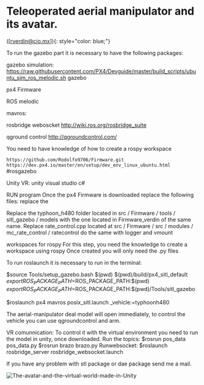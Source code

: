 # Teleoperated aerial manipulator and its avatar.
 ([rverdin@cio.mx]){: style="color: blue;"}
 
To run the gazebo part it is necessary to have the following packages:

gazebo simulation:
https://raw.githubusercontent.com/PX4/Devguide/master/build_scripts/ubuntu_sim_ros_melodic.sh gazebo

px4 Firmware

ROS melodic 

mavros:

rosbridge weboscket  http://wiki.ros.org/rosbridge_suite

qground control http://qgroundcontrol.com/

You need to have knowledge of how to create a rospy workspace
 
 ```https://github.com/Rodolfo9706/Firmware.git```
 ```https://dev.px4.io/master/en/setup/dev_env_linux_ubuntu.html``` #rosgazebo
 
Unity VR:
unity 
visual studio
c#

RUN program
Once the px4 Firmware is downloaded replace the following files:
replace the 

Replace the typhoon_h480 folder located in src / Firmware / tools / sitl_gazebo / models with the one located in Firmware_verdin of the same name.
Replace rate_control.cpp located at src / Firmware / src / modules / mc_rate_control / ratecontrol
do the same with logger and vmount


workspaces for rospy
For this step, you need the knowledge to create a workspace using rospy 
Once created you will only need the .py files

To run roslaunch it is necessary to run in the terminal:

$source Tools/setup_gazebo.bash $(pwd) $(pwd)/build/px4_sitl_default
$export ROS_PACKAGE_PATH=$ROS_PACKAGE_PATH:$(pwd)
$export ROS_PACKAGE_PATH=$ROS_PACKAGE_PATH:$(pwd)/Tools/sitl_gazebo

$roslaunch px4 mavros posix_sitl.launch 
_vehicle:=typhoonh480

The aerial-manipulator deal model will open immediately,  to control the vehicle you can use qgroundcontrol and arm.


VR comunnication:
To control it with the virtual environment you need to run the model in unity, once downloaded.
Run the topics: $rosrun pos_data pos_data.py
                $rosrun brazo brazo.py
Runwebsocket:
$roslaunch rosbridge_server rosbridge_websocket.launch



If you have any problem with stl package or dae package send me a mail.


![The-avatar-and-the-virtual-world-made-in-Unity](https://user-images.githubusercontent.com/58195148/111925024-bdc77a80-8a6c-11eb-9424-a3ea9762f9c6.png)





